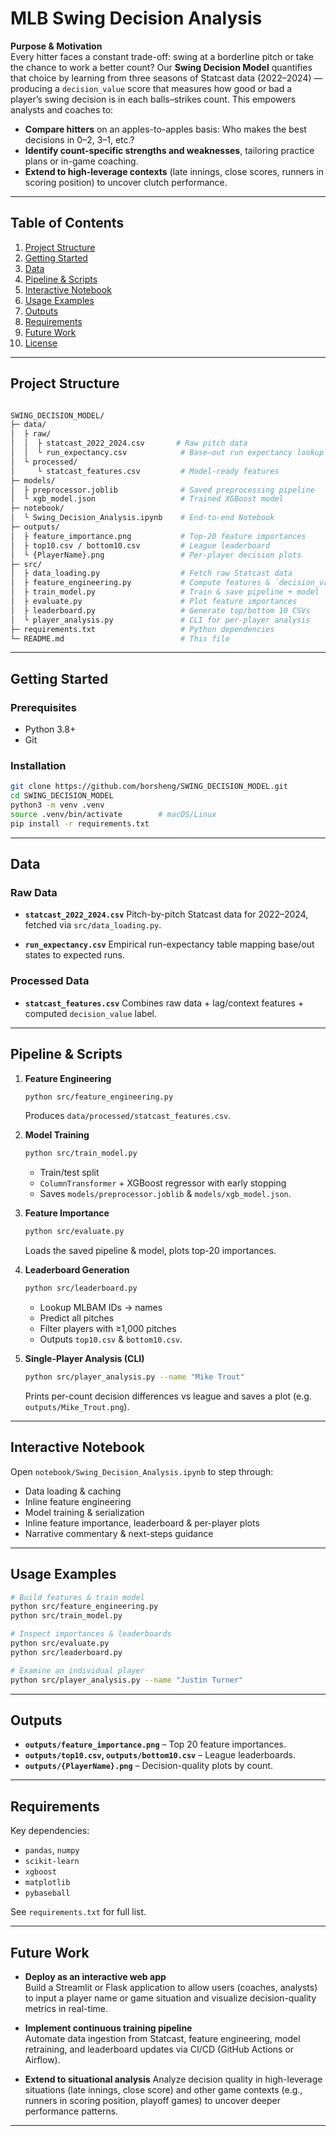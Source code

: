 # MLB Swing Decision Analysis

**Purpose & Motivation**  
Every hitter faces a constant trade-off: swing at a borderline pitch or take the chance to work a better count?  Our **Swing Decision Model** quantifies that choice by learning from three seasons of Statcast data (2022–2024) — producing a `decision_value` score that measures how good or bad a player’s swing decision is in each balls–strikes count.  This empowers analysts and coaches to:

- **Compare hitters** on an apples-to-apples basis: Who makes the best decisions in 0–2, 3–1, etc.?  
- **Identify count-specific strengths and weaknesses**, tailoring practice plans or in-game coaching.  
- **Extend to high-leverage contexts** (late innings, close scores, runners in scoring position) to uncover clutch performance.  

---

## Table of Contents

1. [Project Structure](#project-structure)  
2. [Getting Started](#getting-started)  
3. [Data](#data)  
4. [Pipeline & Scripts](#pipeline--scripts)  
5. [Interactive Notebook](#interactive-notebook)  
6. [Usage Examples](#usage-examples)  
7. [Outputs](#outputs)  
8. [Requirements](#requirements)  
9. [Future Work](#future-work)  
10. [License](#license)  

---

## Project Structure

```bash

SWING_DECISION_MODEL/
├─ data/
│  ├ raw/
│  │  ├ statcast_2022_2024.csv       # Raw pitch data
│  │  └ run_expectancy.csv            # Base–out run expectancy lookup
│  └ processed/
│     └ statcast_features.csv         # Model-ready features
├─ models/
│  ├ preprocessor.joblib              # Saved preprocessing pipeline
│  └ xgb_model.json                   # Trained XGBoost model
├─ notebook/
│  └ Swing_Decision_Analysis.ipynb    # End-to-end Notebook
├─ outputs/
│  ├ feature_importance.png           # Top-20 feature importances
│  ├ top10.csv / bottom10.csv         # League leaderboard
│  └ {PlayerName}.png                 # Per-player decision plots
├─ src/
│  ├ data_loading.py                  # Fetch raw Statcast data
│  ├ feature_engineering.py           # Compute features & `decision_value`
│  ├ train_model.py                   # Train & save pipeline + model
│  ├ evaluate.py                      # Plot feature importances
│  ├ leaderboard.py                   # Generate top/bottom 10 CSVs
│  └ player_analysis.py               # CLI for per-player analysis
├─ requirements.txt                   # Python dependencies
└─ README.md                          # This file
```

---

## Getting Started

### Prerequisites

- Python 3.8+  
- Git  

### Installation

```bash
git clone https://github.com/borsheng/SWING_DECISION_MODEL.git
cd SWING_DECISION_MODEL
python3 -m venv .venv
source .venv/bin/activate        # macOS/Linux
pip install -r requirements.txt
```

---

## Data

### Raw Data

* **`statcast_2022_2024.csv`**
  Pitch-by-pitch Statcast data for 2022–2024, fetched via `src/data_loading.py`.

* **`run_expectancy.csv`**
  Empirical run-expectancy table mapping base/out states to expected runs.

### Processed Data

* **`statcast_features.csv`**
  Combines raw data + lag/context features + computed `decision_value` label.

---

## Pipeline & Scripts

1. **Feature Engineering**

   ```bash
   python src/feature_engineering.py
   ```

   Produces `data/processed/statcast_features.csv`.

2. **Model Training**

   ```bash
   python src/train_model.py
   ```

   * Train/test split
   * `ColumnTransformer` + XGBoost regressor with early stopping
   * Saves `models/preprocessor.joblib` & `models/xgb_model.json`.

3. **Feature Importance**

   ```bash
   python src/evaluate.py
   ```

   Loads the saved pipeline & model, plots top-20 importances.

4. **Leaderboard Generation**

   ```bash
   python src/leaderboard.py
   ```

   * Lookup MLBAM IDs → names
   * Predict all pitches
   * Filter players with ≥1,000 pitches
   * Outputs `top10.csv` & `bottom10.csv`.

5. **Single-Player Analysis (CLI)**

   ```bash
   python src/player_analysis.py --name "Mike Trout"
   ```

   Prints per-count decision differences vs league and saves a plot (e.g. `outputs/Mike_Trout.png`).

---

## Interactive Notebook

Open `notebook/Swing_Decision_Analysis.ipynb` to step through:

* Data loading & caching
* Inline feature engineering
* Model training & serialization
* Inline feature importance, leaderboard & per-player plots
* Narrative commentary & next-steps guidance

---

## Usage Examples

```bash
# Build features & train model
python src/feature_engineering.py
python src/train_model.py

# Inspect importances & leaderboards
python src/evaluate.py
python src/leaderboard.py

# Examine an individual player
python src/player_analysis.py --name "Justin Turner"
```

---

## Outputs

* **`outputs/feature_importance.png`** – Top 20 feature importances.
* **`outputs/top10.csv`, `outputs/bottom10.csv`** – League leaderboards.
* **`outputs/{PlayerName}.png`** – Decision-quality plots by count.

---

## Requirements

Key dependencies:

* `pandas`, `numpy`
* `scikit-learn`
* `xgboost`
* `matplotlib`
* `pybaseball`

See `requirements.txt` for full list.

---

## Future Work

* **Deploy as an interactive web app**  
   Build a Streamlit or Flask application to allow users (coaches, analysts) to input a player name or game situation and visualize decision-quality metrics in real-time.  

* **Implement continuous training pipeline**  
   Automate data ingestion from Statcast, feature engineering, model retraining, and leaderboard updates via CI/CD (GitHub Actions or Airflow).  

* **Extend to situational analysis**
   Analyze decision quality in high-leverage situations (late innings, close score) and other game contexts (e.g., runners in scoring position, playoff games) to uncover deeper performance patterns.  

---



